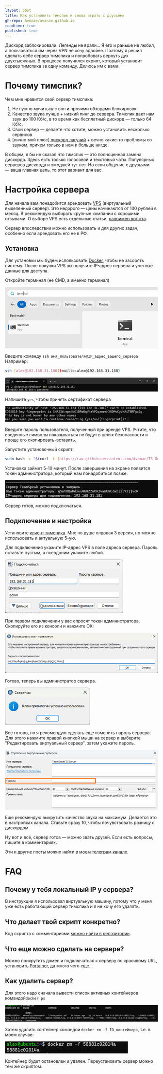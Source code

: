 ```yaml
---
layout: post
title: Как установить тимспик и снова играть с друзьями
gh-repo: Avonae/avanae.github.io
readtime: true
published: true
---
```


Дискорд заблокировали. Легенды не врали…
Я его и раньше не любил, а пользоваться им через VPN не хочу вдвойне. Поэтому я решил сделать себе сервер тимспика и попробовать вернуть дух двухтысячных.
В процессе получился скрипт, который установит сервер тимспика за одну команду. Делюсь им с вами.

# Почему тимспик?

Чем мне нравится свой сервер тимспика:

1. Не нужно мучиться с впн и прочими обходами блокировок
2. Качество звука лучше + низкий пинг до сервера. Тимспик дает нам звук до 100 Кб/с, в то время как бесплатный дискорд — только 64 Кб/с.
3. Свой сервер — делаете что хотите, можно установить несколько сервисов
4. [лично мой плюс] [дискорд лагучий](https://windowsreport.com/discord-website-defaults-32-bit-app-how-to-download-64-bit/) + вечно какие-то проблемы со звуком, причем только в нем и больше нигде.

В общем, я бы не сказал что тимспик — это полноценная замена дискорда. Здесь есть только голосовой и текстовый чаты. Популярных серверов дискорда и эмоджей тут нет. Но если общение с друзьями — ваша главная цель, то этот вариант для вас. 

# Настройка сервера

Для начала вам понадобится арендовать [VPS](https://ru.wikipedia.org/wiki/VPS) (виртуальный выделенный сервер). Это недорого — цены начинаются от 100 рублей в месяц. Я рекомендую выбирать крупные компании с хорошими отзывами. О выборе VPS есть отдельные статьи, [например вот эта](https://dtf.ru/ask/2917604-ishu-kachestvennyi-vps#comments).

Сервер впоследствии можно использовать и для других задач, особенно если арендовать его не в РФ. 

## Установка

Для установки мы будем использовать [Docker](https://ru.wikipedia.org/wiki/Docker), чтобы не засорять систему. После покупки VPS вы получите IP-адрес сервера и учетные данные для доступа.

Откройте терминал (не CMD, а именно терминал)

![Откройте терминал Windows](/assets/img/teamspeak/image0.png)

Введите команду `ssh имя_пользователя@IP_адрес_вашего_сервера` Например:

```bash
ssh [alex@192.168.31.180](mailto:alex@192.168.31.180)
```

![Подключитесь к серверу](/assets/img/teamspeak/image1.png)

Напишите `yes`, чтобы принять сертификат сервера

![Примите сертификат сервера](/assets/img/teamspeak/image2.png)

Введите пароль пользователя, полученный при аренде VPS. Учтите, что введенные символы показываться не будут в целях безопасности и проще его скопировать-вставить.

Запустите установочный скрипт:

```bash
sudo bash -c "$(curl -L [https://raw.githubusercontent.com/Avonae/TS-Docker-Install/refs/heads/main/install_script.sh](https://raw.githubusercontent.com/Avonae/TS-Docker-Install/refs/heads/main/install_script.sh))"
```

Установка займет 5-10 минут. После завершения на экране появится токен администратора, который нам понадобиться позже. 

![Сервер готов](/assets/img/teamspeak/image3.png)

Сервер готов, можно подключаться.

## Подключение и настройка

Установите [клиент тимспика](https://teamspeak.com/en/downloads/). Мне по душе олдовая 3 версия, но можно использовать и актуальную 5-ую. 

Для подключения укажите IP-адрес VPS в поле адреса сервера. Пароль оставьте пустым, а псевдоним укажите любой.

![Укажите адрес сервера в клиенте тимспика](/assets/img/teamspeak/image4.png)

При первом подключении у вас спросят токен администратора. Скопируйте его из консоли и нажмите ОК:

![Введите ключ администратора](/assets/img/teamspeak/image5.png)

Готово, теперь вы администратор сервера. 

![Ключ администратора успешно применен](/assets/img/teamspeak/image6.png)

Все готово, но я рекомендую сделать еще изменить пароль сервера. Для этого нажмите правой кнопкой мыши на сервер и выберите "Редактировать виртуальный сервер", затем укажите пароль.

![Поменяйте пароль сервера](/assets/img/teamspeak/image7.png)

Еще рекомендую выкрутить качество звука на максимум. Делается это в настройках канала. Ставьте сразу 10, чтобы почувствовать разницу с дискордом.

Ну вот и всё, сервер готов — можно звать друзей. Если есть вопросы, пишите в комментариях. 

Эти и другие посты можно найти в [моем телеграм канале](https://t.me/Press_Any).

# FAQ

## Почему у тебя локальный IP у сервера?

В инструкции я использовал виртуальную машину, потому что у меня уже есть работающий сервер тимспика и я не хочу его удалять. 

## Что делает твой скрипт конкретно?

Код скрипта с комментариями [можно найти в репозитории](https://github.com/Avonae/TS-Docker-Install). 

## Что еще можно сделать на сервере?

Можно прикрутить домен и подключаться к серверу по красивому URL, установить [Portainer](https://www.notion.so/11a82bff62ed8008b95ee5982b596af8?pvs=21), да много чего еще…

## Как удалить сервер?

Для этого надо сначала вывести список активных контейнеров командой`docker ps`

![Результаты вывода команда "docker ps"](/assets/img/teamspeak/image8.png)

Затем удалить контейнер командой  `docker rm -f ID_контейнера`, т.е. в моем случае: 

![Удаленный контейнер с тимспиком](/assets/img/teamspeak/image9.png)

Контейнер будет остановлен и удален. Переустановить сервер можно тем же скриптом.